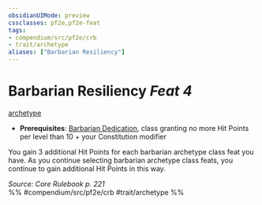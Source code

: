 ```yaml
---
obsidianUIMode: preview
cssclasses: pf2e,pf2e-feat
tags:
- compendium/src/pf2e/crb
- trait/archetype
aliases: ["Barbarian Resiliency"]
---
```

# Barbarian Resiliency  *Feat 4*  
[archetype](rules/traits/archetype.md "Archetype Feat Trait")  

- **Prerequisites**: [Barbarian Dedication](compendium/feats/barbarian-dedication.md), class granting no more Hit Points per level than 10 + your Constitution modifier

You gain 3 additional Hit Points for each barbarian archetype class feat you have. As you continue selecting barbarian archetype class feats, you continue to gain additional Hit Points in this way.

*Source: Core Rulebook p. 221*  
%% #compendium/src/pf2e/crb #trait/archetype %%